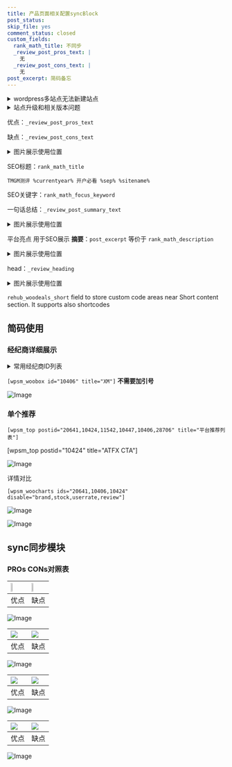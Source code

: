 ```yaml
---
title: 产品页面相关配置syncBlock
post_status: 
skip_file: yes
comment_status: closed
custom_fields:
  rank_math_title: 不同步
  _review_post_pros_text: |
    无
  _review_post_cons_text: |
    无
post_excerpt: 简码备忘
---
```

<details><summary>wordpress多站点无法新建站点</summary>

<li>和报错需要清理cookies一样的原因</li>
<li>wp-config.php里面<code>define( 'SUBDOMAIN_INSTALL', false );//子域名安装</code></li>
<li>新建子站点是用<code>define( 'SUBDOMAIN_INSTALL', true);//子域名安装</code> 完成以后，改成<code>false</code></li>
</details>

<details><summary>站点升级和相关版本问题</summary>

<p>wordpress：5.9.9
woocommerce：7.5.1
出现问题的地方：主题选项里面>><strong>Product layout >>compact style</strong></p>
<p>如何出现没有用过的字段 导致无法保存。先导出配置 然后进行修改，后面再次恢复即可。</p>
<p>出现部分字段无法显示时，需要返回默认布局后，对产品进行保存就好了。</p>
<p></p>
</details>

优点：`_review_post_pros_text`

缺点：`_review_post_cons_text`

<details><summary>图片展示使用位置</summary>

<img src="https://prod-files-secure.s3.us-west-2.amazonaws.com/39ed1227-6d7d-4570-be36-9ccd4a2c4241/f51d3d83-55d4-4bdf-9604-f37ec77ab556/Untitled.png?X-Amz-Algorithm=AWS4-HMAC-SHA256&X-Amz-Content-Sha256=UNSIGNED-PAYLOAD&X-Amz-Credential=ASIAZI2LB4664BZ4WSPN%2F20250306%2Fus-west-2%2Fs3%2Faws4_request&X-Amz-Date=20250306T165524Z&X-Amz-Expires=3600&X-Amz-Security-Token=IQoJb3JpZ2luX2VjEOj%2F%2F%2F%2F%2F%2F%2F%2F%2F%2FwEaCXVzLXdlc3QtMiJGMEQCIB56RKrbxqZ%2BHncAWNglb5MGj9vBM3b165x9InpHO7lDAiBN6FofV6XynSb0ez%2ByKcbptl9x4Nthfbb%2FWVrbFbgsaSr%2FAwgxEAAaDDYzNzQyMzE4MzgwNSIMhFgR%2FHEsiiBa2MFPKtwDwKt0cNU6jbGg9IuG5JZKqqdgWDxewPoISEe6NPvdT%2Bzk8%2B7r6OO8Rty%2FFWic2%2BxKC%2BCXDuDZaRSd61EfwMjDrB62wVerHpsnbq7A4GG7s9H%2FvTGGBXxE5PGl47vSsfIsGxdK26ZTvvr3bJBgYyqmLZXTwYBwNA5Ss%2BdUIUdJTRGTLoRvbwl3%2BGNoRgJOQ6d%2B8VI9PJXt4dfq07At%2BoPoKSvUmYDEiiaYXrfuaefrBxSec6pp7ftK%2BK%2FGhZujc9wlqnhGchVHbekDEFPYAr8x2gdLnuy9YrzfrBxZSbHKRrmOyk4JWlkU7yS4UXsMsM4C69y5ruJEEk7Im8FCZ8YCMUpPxmShwXfQBi3Xexx3wX8Chr0%2FUd3SYa3mn71x%2F%2FH%2FhqhKacU5MaYmcME3lUhTJEQ%2FWUNsWDuwmcjFg1iRuOfDOjDamoMX9lsNSbRoxOkSGdEvpqXodjeGbDeDcE9Fr0PtUUP81GJ56G5L86sYp%2BtpY9v3pBpWFrPntDTCaKUVy5pYKcgYYIgEF6dpfUjts%2FfFWS33RQQw6tzrlpcQUNgK6wxNuT%2F54DuzoH%2Bzfw85zMKpcSu5SabgHnCXnMPzeA12Gz2LT%2BhF07E8ZY1rXb2P3TosRSpXpS5qsAQwpI6nvgY6pgGLJrFDtSujMwagmLnlcHGbARHJhbVDeoPY4NAcbMFeuj1vKqcE0inTEFyx4pyBLj1Mo%2FpUgUM1BiZGMueHj6eEzAD%2FdTX562%2BWaMxTLKzthaH6wF05rWKfVXErzGAVdHVa5v07KXgtq3O6SulfICc%2Fz%2B3Z71Mv1Sf4NuOhPCTej2eT%2BSffp8RFu8APgoSoz8DKTs88cxr70bVJap5YjMCb6jV6ktEl&X-Amz-Signature=5c6a4a01aad802b984c9ca0b10cdc5870dc7e81849dee355300d0b2bb0b8cd01&X-Amz-SignedHeaders=host&x-id=GetObject" alt="Image">
</details>

SEO标题：`rank_math_title`

`TMGM测评 %currentyear% 开户必看 %sep% %sitename%`

SEO关键字：`rank_math_focus_keyword`

一句话总结：`_review_post_summary_text`

<details><summary>图片展示使用位置</summary>

<img src="https://prod-files-secure.s3.us-west-2.amazonaws.com/39ed1227-6d7d-4570-be36-9ccd4a2c4241/4b96a922-296c-4f4e-8630-d1c870cbce01/Untitled.png?X-Amz-Algorithm=AWS4-HMAC-SHA256&X-Amz-Content-Sha256=UNSIGNED-PAYLOAD&X-Amz-Credential=ASIAZI2LB4662CVHSG7C%2F20250306%2Fus-west-2%2Fs3%2Faws4_request&X-Amz-Date=20250306T165527Z&X-Amz-Expires=3600&X-Amz-Security-Token=IQoJb3JpZ2luX2VjEOj%2F%2F%2F%2F%2F%2F%2F%2F%2F%2FwEaCXVzLXdlc3QtMiJIMEYCIQCaycQXXPChT2LYb2MZKOjDYmNlLInz4g4ZTM8AftnpNQIhAL220Z8fxvAtksJse2iy7r4ucwHaQVq12LTy415njicqKv8DCDEQABoMNjM3NDIzMTgzODA1Igx1%2FWPLLHAhbX6iDdkq3AMoXNr4DRh%2FTt4artLgABYE8AoDiYuEnKnKtK2mv6lgxG3KXwlfTM1D9VHLCskVIpBgxJ86JQkgmHhSExYYcb2Fv3tVu6TQHgBhSBIyKrluJvQRkEkHV9Ya0AZki%2BODMqWng%2Fo1rWOiB0CpYz8RfO%2FhI4hXYdy%2FwQ1WvUEwVhj4WIC1e16k%2BANna%2Fsgg2xTagA25vi5YHIbo0ns9Q7d94YuRXfja6PVXCI65JXqAmYw0LmTAMyYKEC5aAIaO9FTI92Hmar6nqajOyJMubmMU66w%2FAHggXWQ7LA6vDr6Rpe6EXpQnwWrcXz86q8raJlkn8fcNBCIYgZ8KE8lyzLM6I6F9fEQxdtSVlt8X5NPe5HaWIp6zEXdQfGVd3jDF0R9KdCBm2ASq%2FGS3qLowHdRaGqJ3vSQXnF4y2mgIwSEv7GJqlLbphfMeOYP6L1Cql3H5PGZjvqDXaOeYKDKRnUwNTWGOET36v4qUvTWyKJraN%2BM9aRF90yE9Mv8KsfRsmB9k0URvHfYyXxJjDVr6SCbiYg%2BbEOjX4%2FRV3XStatF2SBNQOvTT3Zm4TKG35xiXEHFw%2B%2BhsXg2gh32uHGORfLg3pLzEPJsua%2Fehhk4JOK%2B24UwtYvTqX1RBW6i8IF%2FoTD8jae%2BBjqkAc6RLK54x7fg5e84ozD%2FvC5%2BhQycAtkAMVouTxMUmSP9Lr1yE%2B%2FYSS0%2Fh7J%2B5%2BTEPZIOa%2Fh4yfizdx%2BzOoGykuhkqRdLUfTQcmeasxkax95qv5GQCpPzS85cSbFPmunJVXHAqoNUUEdyBDz7XKOzLti4CF0xeusAhgtnwI7XexIXIflRyZ%2BOjN5ZvOzLpA%2F4OOJqs45gJbOsYzhwTNlPcLJu4Nya&X-Amz-Signature=3c1ecf52019c6e8bf07b2ad2f1872321efb01af54f2b1f5dd5c06b6e431a09c6&X-Amz-SignedHeaders=host&x-id=GetObject" alt="Image">
</details>

平台亮点 用于SEO展示 **摘要**：`post_excerpt`  等价于 `rank_math_description`

<details><summary>图片展示使用位置</summary>

<img src="https://prod-files-secure.s3.us-west-2.amazonaws.com/39ed1227-6d7d-4570-be36-9ccd4a2c4241/1ee11f63-b60a-4dfe-a7a7-d58ff23b5d88/Untitled.png?X-Amz-Algorithm=AWS4-HMAC-SHA256&X-Amz-Content-Sha256=UNSIGNED-PAYLOAD&X-Amz-Credential=ASIAZI2LB4663MJLJOQU%2F20250306%2Fus-west-2%2Fs3%2Faws4_request&X-Amz-Date=20250306T165528Z&X-Amz-Expires=3600&X-Amz-Security-Token=IQoJb3JpZ2luX2VjEOj%2F%2F%2F%2F%2F%2F%2F%2F%2F%2FwEaCXVzLXdlc3QtMiJGMEQCIG%2BUO2IRXMAChn108B5XTeVWA0euQaGPn%2BdXPAJtwvbcAiBGzzVkzkTTgXndzEPQwVbAxfUGqVmeU7%2FC03Za5aX3VCr%2FAwgxEAAaDDYzNzQyMzE4MzgwNSIMtfoRZIL24A76Wx50KtwD%2Fdks%2BWp%2F%2BNT5axpRPVt5KldxuE57YgTKwzDUG8AuaOZRqKvAzcdq2J%2F8NE2NcltOp0ey7UW4%2FsS6wQG2CZCBDNd%2Fhi5KdSpigX0KB05Ewa6E6oMOVCsc1KPLYSIKxaB2kwsY3uun8ge2zNd9UcUXI%2BeS0w2V8BUG%2B2vsfzX%2Bsef9RpRAEQRdVf6vAr6QpFS8bBlYLmKXekvAOtwSGK38nzzFxqAd6ELilsJG3btDkMgrQ3S8zmz%2FxiU127nAulEVkLPuNoOZHOz%2BT3OQP9ACBKI54nigstUNz9o0RZTTGojwSiKd8vT0RLEOVbCxAz2Fy2c3f5L%2BSqwVwZPbVA8xSYhBtj9vOFlhCqlscxJ3h3kq%2FRcWKCfMtijcoyET3gSM0iiEHAirkzQisU2ZQMyBpPWHbovTr27Y9ZkPNWOy7bvGNq6nmjYItYNOlD10alZ2N2g2jpBr20yMZ5sob03Tw6XNd7%2Bj83rlXkbDqj%2FRGD2Y58z0gks0fjs6kA38NI%2F1rlRCg80Uq8Z0vZt%2FlOnaQU%2FX%2Fsf0P%2FtzKwoA7Bzu4WfS8x5X%2FzOAgIfeFW%2FWs0xOn2qhjsgT7YRcMbpZ6CqxCE3b91Oq9OnGQkwYBwGLqWdN5kp6t9FeBna3O2Aw%2BY2nvgY6pgEhqExwhNmyrxdNP9MZd3fFfk4AL%2BoOD2Njw0WXYfSfZIz1UI8q4Mr7Wr%2BdURn54IA2n3rzrTXhdI%2B40v3sSywARGfr%2BFFzw%2BQN0HrG9cO%2F%2B12YvM%2BngFikyjRfPUCHgHlY9B%2BWkPxD5Ce4Mid6YXqjqrGG4uQoY%2B7V2Yae2ldl0rAqEU20Ku1X3OdxvOsNhePcITlz%2B5uLDI67wFCTQGDoKPIRd5%2BL&X-Amz-Signature=0456a7aa35e0fd524babcbd066c3a4f1f4b921f7c8d7559cb5d783dfb48a51d2&X-Amz-SignedHeaders=host&x-id=GetObject" alt="Image">
<img src="https://prod-files-secure.s3.us-west-2.amazonaws.com/39ed1227-6d7d-4570-be36-9ccd4a2c4241/ad4118b5-78d8-4fbe-801e-3b29b5d99c01/Untitled.png?X-Amz-Algorithm=AWS4-HMAC-SHA256&X-Amz-Content-Sha256=UNSIGNED-PAYLOAD&X-Amz-Credential=ASIAZI2LB4663MJLJOQU%2F20250306%2Fus-west-2%2Fs3%2Faws4_request&X-Amz-Date=20250306T165528Z&X-Amz-Expires=3600&X-Amz-Security-Token=IQoJb3JpZ2luX2VjEOj%2F%2F%2F%2F%2F%2F%2F%2F%2F%2FwEaCXVzLXdlc3QtMiJGMEQCIG%2BUO2IRXMAChn108B5XTeVWA0euQaGPn%2BdXPAJtwvbcAiBGzzVkzkTTgXndzEPQwVbAxfUGqVmeU7%2FC03Za5aX3VCr%2FAwgxEAAaDDYzNzQyMzE4MzgwNSIMtfoRZIL24A76Wx50KtwD%2Fdks%2BWp%2F%2BNT5axpRPVt5KldxuE57YgTKwzDUG8AuaOZRqKvAzcdq2J%2F8NE2NcltOp0ey7UW4%2FsS6wQG2CZCBDNd%2Fhi5KdSpigX0KB05Ewa6E6oMOVCsc1KPLYSIKxaB2kwsY3uun8ge2zNd9UcUXI%2BeS0w2V8BUG%2B2vsfzX%2Bsef9RpRAEQRdVf6vAr6QpFS8bBlYLmKXekvAOtwSGK38nzzFxqAd6ELilsJG3btDkMgrQ3S8zmz%2FxiU127nAulEVkLPuNoOZHOz%2BT3OQP9ACBKI54nigstUNz9o0RZTTGojwSiKd8vT0RLEOVbCxAz2Fy2c3f5L%2BSqwVwZPbVA8xSYhBtj9vOFlhCqlscxJ3h3kq%2FRcWKCfMtijcoyET3gSM0iiEHAirkzQisU2ZQMyBpPWHbovTr27Y9ZkPNWOy7bvGNq6nmjYItYNOlD10alZ2N2g2jpBr20yMZ5sob03Tw6XNd7%2Bj83rlXkbDqj%2FRGD2Y58z0gks0fjs6kA38NI%2F1rlRCg80Uq8Z0vZt%2FlOnaQU%2FX%2Fsf0P%2FtzKwoA7Bzu4WfS8x5X%2FzOAgIfeFW%2FWs0xOn2qhjsgT7YRcMbpZ6CqxCE3b91Oq9OnGQkwYBwGLqWdN5kp6t9FeBna3O2Aw%2BY2nvgY6pgEhqExwhNmyrxdNP9MZd3fFfk4AL%2BoOD2Njw0WXYfSfZIz1UI8q4Mr7Wr%2BdURn54IA2n3rzrTXhdI%2B40v3sSywARGfr%2BFFzw%2BQN0HrG9cO%2F%2B12YvM%2BngFikyjRfPUCHgHlY9B%2BWkPxD5Ce4Mid6YXqjqrGG4uQoY%2B7V2Yae2ldl0rAqEU20Ku1X3OdxvOsNhePcITlz%2B5uLDI67wFCTQGDoKPIRd5%2BL&X-Amz-Signature=9b35ee9667f08de238ad5d8803fc58e5ca4b9eabbf52ca7bd0388b0a1172b5c5&X-Amz-SignedHeaders=host&x-id=GetObject" alt="Image">
<img src="https://prod-files-secure.s3.us-west-2.amazonaws.com/39ed1227-6d7d-4570-be36-9ccd4a2c4241/a38cf7c9-a79c-4b64-9e94-13589fe0758b/Untitled.png?X-Amz-Algorithm=AWS4-HMAC-SHA256&X-Amz-Content-Sha256=UNSIGNED-PAYLOAD&X-Amz-Credential=ASIAZI2LB4663MJLJOQU%2F20250306%2Fus-west-2%2Fs3%2Faws4_request&X-Amz-Date=20250306T165528Z&X-Amz-Expires=3600&X-Amz-Security-Token=IQoJb3JpZ2luX2VjEOj%2F%2F%2F%2F%2F%2F%2F%2F%2F%2FwEaCXVzLXdlc3QtMiJGMEQCIG%2BUO2IRXMAChn108B5XTeVWA0euQaGPn%2BdXPAJtwvbcAiBGzzVkzkTTgXndzEPQwVbAxfUGqVmeU7%2FC03Za5aX3VCr%2FAwgxEAAaDDYzNzQyMzE4MzgwNSIMtfoRZIL24A76Wx50KtwD%2Fdks%2BWp%2F%2BNT5axpRPVt5KldxuE57YgTKwzDUG8AuaOZRqKvAzcdq2J%2F8NE2NcltOp0ey7UW4%2FsS6wQG2CZCBDNd%2Fhi5KdSpigX0KB05Ewa6E6oMOVCsc1KPLYSIKxaB2kwsY3uun8ge2zNd9UcUXI%2BeS0w2V8BUG%2B2vsfzX%2Bsef9RpRAEQRdVf6vAr6QpFS8bBlYLmKXekvAOtwSGK38nzzFxqAd6ELilsJG3btDkMgrQ3S8zmz%2FxiU127nAulEVkLPuNoOZHOz%2BT3OQP9ACBKI54nigstUNz9o0RZTTGojwSiKd8vT0RLEOVbCxAz2Fy2c3f5L%2BSqwVwZPbVA8xSYhBtj9vOFlhCqlscxJ3h3kq%2FRcWKCfMtijcoyET3gSM0iiEHAirkzQisU2ZQMyBpPWHbovTr27Y9ZkPNWOy7bvGNq6nmjYItYNOlD10alZ2N2g2jpBr20yMZ5sob03Tw6XNd7%2Bj83rlXkbDqj%2FRGD2Y58z0gks0fjs6kA38NI%2F1rlRCg80Uq8Z0vZt%2FlOnaQU%2FX%2Fsf0P%2FtzKwoA7Bzu4WfS8x5X%2FzOAgIfeFW%2FWs0xOn2qhjsgT7YRcMbpZ6CqxCE3b91Oq9OnGQkwYBwGLqWdN5kp6t9FeBna3O2Aw%2BY2nvgY6pgEhqExwhNmyrxdNP9MZd3fFfk4AL%2BoOD2Njw0WXYfSfZIz1UI8q4Mr7Wr%2BdURn54IA2n3rzrTXhdI%2B40v3sSywARGfr%2BFFzw%2BQN0HrG9cO%2F%2B12YvM%2BngFikyjRfPUCHgHlY9B%2BWkPxD5Ce4Mid6YXqjqrGG4uQoY%2B7V2Yae2ldl0rAqEU20Ku1X3OdxvOsNhePcITlz%2B5uLDI67wFCTQGDoKPIRd5%2BL&X-Amz-Signature=f2d0ac066e20b2ae69c5abf04381ae177fae79fe1ec7fb962e6150e5c378ac5f&X-Amz-SignedHeaders=host&x-id=GetObject" alt="Image">
<img src="https://prod-files-secure.s3.us-west-2.amazonaws.com/39ed1227-6d7d-4570-be36-9ccd4a2c4241/7da6fc1e-d2ac-42ae-8c75-cb5749aa18f6/Untitled.png?X-Amz-Algorithm=AWS4-HMAC-SHA256&X-Amz-Content-Sha256=UNSIGNED-PAYLOAD&X-Amz-Credential=ASIAZI2LB4663MJLJOQU%2F20250306%2Fus-west-2%2Fs3%2Faws4_request&X-Amz-Date=20250306T165528Z&X-Amz-Expires=3600&X-Amz-Security-Token=IQoJb3JpZ2luX2VjEOj%2F%2F%2F%2F%2F%2F%2F%2F%2F%2FwEaCXVzLXdlc3QtMiJGMEQCIG%2BUO2IRXMAChn108B5XTeVWA0euQaGPn%2BdXPAJtwvbcAiBGzzVkzkTTgXndzEPQwVbAxfUGqVmeU7%2FC03Za5aX3VCr%2FAwgxEAAaDDYzNzQyMzE4MzgwNSIMtfoRZIL24A76Wx50KtwD%2Fdks%2BWp%2F%2BNT5axpRPVt5KldxuE57YgTKwzDUG8AuaOZRqKvAzcdq2J%2F8NE2NcltOp0ey7UW4%2FsS6wQG2CZCBDNd%2Fhi5KdSpigX0KB05Ewa6E6oMOVCsc1KPLYSIKxaB2kwsY3uun8ge2zNd9UcUXI%2BeS0w2V8BUG%2B2vsfzX%2Bsef9RpRAEQRdVf6vAr6QpFS8bBlYLmKXekvAOtwSGK38nzzFxqAd6ELilsJG3btDkMgrQ3S8zmz%2FxiU127nAulEVkLPuNoOZHOz%2BT3OQP9ACBKI54nigstUNz9o0RZTTGojwSiKd8vT0RLEOVbCxAz2Fy2c3f5L%2BSqwVwZPbVA8xSYhBtj9vOFlhCqlscxJ3h3kq%2FRcWKCfMtijcoyET3gSM0iiEHAirkzQisU2ZQMyBpPWHbovTr27Y9ZkPNWOy7bvGNq6nmjYItYNOlD10alZ2N2g2jpBr20yMZ5sob03Tw6XNd7%2Bj83rlXkbDqj%2FRGD2Y58z0gks0fjs6kA38NI%2F1rlRCg80Uq8Z0vZt%2FlOnaQU%2FX%2Fsf0P%2FtzKwoA7Bzu4WfS8x5X%2FzOAgIfeFW%2FWs0xOn2qhjsgT7YRcMbpZ6CqxCE3b91Oq9OnGQkwYBwGLqWdN5kp6t9FeBna3O2Aw%2BY2nvgY6pgEhqExwhNmyrxdNP9MZd3fFfk4AL%2BoOD2Njw0WXYfSfZIz1UI8q4Mr7Wr%2BdURn54IA2n3rzrTXhdI%2B40v3sSywARGfr%2BFFzw%2BQN0HrG9cO%2F%2B12YvM%2BngFikyjRfPUCHgHlY9B%2BWkPxD5Ce4Mid6YXqjqrGG4uQoY%2B7V2Yae2ldl0rAqEU20Ku1X3OdxvOsNhePcITlz%2B5uLDI67wFCTQGDoKPIRd5%2BL&X-Amz-Signature=2899f46081f5f730e1b7cca506c251954c3174aab11c7914a56b4b602c5dbb85&X-Amz-SignedHeaders=host&x-id=GetObject" alt="Image">
<img src="https://prod-files-secure.s3.us-west-2.amazonaws.com/39ed1227-6d7d-4570-be36-9ccd4a2c4241/7e97f40a-eaee-47f5-b2f9-475f96808fa7/Untitled.png?X-Amz-Algorithm=AWS4-HMAC-SHA256&X-Amz-Content-Sha256=UNSIGNED-PAYLOAD&X-Amz-Credential=ASIAZI2LB4663MJLJOQU%2F20250306%2Fus-west-2%2Fs3%2Faws4_request&X-Amz-Date=20250306T165528Z&X-Amz-Expires=3600&X-Amz-Security-Token=IQoJb3JpZ2luX2VjEOj%2F%2F%2F%2F%2F%2F%2F%2F%2F%2FwEaCXVzLXdlc3QtMiJGMEQCIG%2BUO2IRXMAChn108B5XTeVWA0euQaGPn%2BdXPAJtwvbcAiBGzzVkzkTTgXndzEPQwVbAxfUGqVmeU7%2FC03Za5aX3VCr%2FAwgxEAAaDDYzNzQyMzE4MzgwNSIMtfoRZIL24A76Wx50KtwD%2Fdks%2BWp%2F%2BNT5axpRPVt5KldxuE57YgTKwzDUG8AuaOZRqKvAzcdq2J%2F8NE2NcltOp0ey7UW4%2FsS6wQG2CZCBDNd%2Fhi5KdSpigX0KB05Ewa6E6oMOVCsc1KPLYSIKxaB2kwsY3uun8ge2zNd9UcUXI%2BeS0w2V8BUG%2B2vsfzX%2Bsef9RpRAEQRdVf6vAr6QpFS8bBlYLmKXekvAOtwSGK38nzzFxqAd6ELilsJG3btDkMgrQ3S8zmz%2FxiU127nAulEVkLPuNoOZHOz%2BT3OQP9ACBKI54nigstUNz9o0RZTTGojwSiKd8vT0RLEOVbCxAz2Fy2c3f5L%2BSqwVwZPbVA8xSYhBtj9vOFlhCqlscxJ3h3kq%2FRcWKCfMtijcoyET3gSM0iiEHAirkzQisU2ZQMyBpPWHbovTr27Y9ZkPNWOy7bvGNq6nmjYItYNOlD10alZ2N2g2jpBr20yMZ5sob03Tw6XNd7%2Bj83rlXkbDqj%2FRGD2Y58z0gks0fjs6kA38NI%2F1rlRCg80Uq8Z0vZt%2FlOnaQU%2FX%2Fsf0P%2FtzKwoA7Bzu4WfS8x5X%2FzOAgIfeFW%2FWs0xOn2qhjsgT7YRcMbpZ6CqxCE3b91Oq9OnGQkwYBwGLqWdN5kp6t9FeBna3O2Aw%2BY2nvgY6pgEhqExwhNmyrxdNP9MZd3fFfk4AL%2BoOD2Njw0WXYfSfZIz1UI8q4Mr7Wr%2BdURn54IA2n3rzrTXhdI%2B40v3sSywARGfr%2BFFzw%2BQN0HrG9cO%2F%2B12YvM%2BngFikyjRfPUCHgHlY9B%2BWkPxD5Ce4Mid6YXqjqrGG4uQoY%2B7V2Yae2ldl0rAqEU20Ku1X3OdxvOsNhePcITlz%2B5uLDI67wFCTQGDoKPIRd5%2BL&X-Amz-Signature=7996f48b15ddef867877fda4e6b3735d323ada8c73e0d9316bf539ae758585e0&X-Amz-SignedHeaders=host&x-id=GetObject" alt="Image">
</details>

head：`_review_heading`

<details><summary>图片展示使用位置</summary>

<img src="https://prod-files-secure.s3.us-west-2.amazonaws.com/39ed1227-6d7d-4570-be36-9ccd4a2c4241/3a4650ad-9887-415c-889a-edd51fa54f27/Untitled.png?X-Amz-Algorithm=AWS4-HMAC-SHA256&X-Amz-Content-Sha256=UNSIGNED-PAYLOAD&X-Amz-Credential=ASIAZI2LB4663C3A2AOZ%2F20250306%2Fus-west-2%2Fs3%2Faws4_request&X-Amz-Date=20250306T165528Z&X-Amz-Expires=3600&X-Amz-Security-Token=IQoJb3JpZ2luX2VjEOj%2F%2F%2F%2F%2F%2F%2F%2F%2F%2FwEaCXVzLXdlc3QtMiJGMEQCIAGZQSvupRsPw%2BuCGzYd2ztK8NhxSgdHEUCzWWAsnz11AiAc7UMuQME9tz4nskvTtWfZQl1hw%2BC3kEJJY6IOkSWXTSr%2FAwgxEAAaDDYzNzQyMzE4MzgwNSIMt6EeqqEssJa9UuVnKtwDt8EVDG3YGbi9KBn6hAiGSPhh%2FL5TpeWQ2ffY4fXsOUeayLuF6FmR5a0ggzK47tJ0q27c4eV7VY7nxGpdjMNsP%2Bae7iyjg5CJ8D%2FrI5%2FqufaPSZ1PyujsTZVlRxxzo3AGzyOvgFoVAtAL98qO%2BOSgBYlJ4Q%2FruI%2F6my6dKtjWJqrVqiy8frfTEsNa2gj5VpMI7Uj%2FbvUeNfdSj6UshoD6zP2riI1fnlpnv7aaXtA0fptZFGWuP39etxazdli3rqH19y5fxSBy1FsIljx9vu%2BvpH%2B0LY7leKTcbbSRIHgyyDdh916fSjyvglSU%2BXpMs1UgKeQJxlsVb5WFVIeLq6cSeNEskbo5UUbNs1%2FrkBi92GI75IjyCp85f64jYiuxp%2BM5SHVxzH7rGj3TJxuJG5Cn3qmsK%2Fb3Ze8MstHGiHjhgPwJr%2F32Lz5vLJPBmEYIo%2FS%2BaAat16PCDv9nLUb6MOgzBdgVz%2Fo2%2Bn%2B4m0omlEEYkVCafG3B%2BWq74yBvf9wu5PuCdvUF3lSAuV%2F4%2FhtX38Ewl9TnQFSAOzLY3QH34QgG%2BoDhNxPBT6S3udqOkLAqizvEXZnLw7pUG0ok7yL%2Bffqv0bx%2BBPSpwyxPl8ZkdvhYwHDNo5L4H4HaMUkKTIYw%2FY2nvgY6pgGIA%2BX0FKFXIrxwDzoxw8TBg%2BvGnrD1azCMj03c9ali6WRzYk6515t90a14f6TzhEErtCXbzzNPJ530NGIk8cW8q4BKfYoMUyBdjJYhoEuND6uH5JfXA%2BjgX%2FTN7qF%2BNnlBGe7afyrCbFpQN4pRPjeTdlTNd3KdFT09Zi%2FqEoeyMXrWUf5up78VErQaUhPSAjISm6CqWMAtfeqRQU7Gewt7yaBJQPTT&X-Amz-Signature=3c30600c3c44f6a81a2318fd9cf25749d527364b4f64d3b4d8725ac959942c5e&X-Amz-SignedHeaders=host&x-id=GetObject" alt="Image">
</details>

`rehub_woodeals_short`	field to store custom code areas near Short content section. It supports also shortcodes



## 简码使用

### 经纪商详细展示

<details><summary>常用经纪商ID列表</summary>

<pre><code class="php">嘉盛 ===> 20641  [wpsm_woobox id="20641" title="嘉盛"]
易信easymarkets ===> 11542  [wpsm_woobox id="11542" title="易信easymarkets"]
ATFX外汇 ===> 10424  [wpsm_woobox id="10424" title="ATFX"]
XM ===> 10406  [wpsm_woobox id="10406" title="XM"]
TMGM ===> 29622  [wpsm_woobox id="29622" title="TMGM"]
HYCM ===> 10447  [wpsm_woobox id="10447" title="HYCM"]
fpmarkets澳福外汇 ===> 20639  [wpsm_woobox id="20639" title="fpmarkets澳福外汇"]</code></pre>
</details>

`[wpsm_woobox id="10406" title="XM"]` **不需要加引号**

![Image](https://prod-files-secure.s3.us-west-2.amazonaws.com/39ed1227-6d7d-4570-be36-9ccd4a2c4241/4f898f9d-0fa7-4e43-acd3-ac6bc7be575a/Untitled.png?X-Amz-Algorithm=AWS4-HMAC-SHA256&X-Amz-Content-Sha256=UNSIGNED-PAYLOAD&X-Amz-Credential=ASIAZI2LB466UFBAXRAO%2F20250306%2Fus-west-2%2Fs3%2Faws4_request&X-Amz-Date=20250306T165523Z&X-Amz-Expires=3600&X-Amz-Security-Token=IQoJb3JpZ2luX2VjEOj%2F%2F%2F%2F%2F%2F%2F%2F%2F%2FwEaCXVzLXdlc3QtMiJGMEQCIBhqs8qSCsk4nO4oDDWIXceSRXwb%2B3IRkulPjsAy56lFAiBTaQKhr91HBQuGuLN5KR7QnT8gRFxCcPdwVG1rjUsiPSr%2FAwgxEAAaDDYzNzQyMzE4MzgwNSIMYu6P0wg56ewRL2IfKtwD8AHck4oSLhgczalK8JMyFCWOopNAh5nKyOJGqtnO8YgvSlKFEmPurPfpt07Yjec0CWZtmoMRG2kmF62veyVeyWuClBo%2FW1X6pbJ1NcHZaj%2FjiqKsB2V1lUHPq7H%2B6QBqGpWRKmJPvqxMlBCes2w7LzdraYAj%2BF%2Fvdfz4BDVuo1XhMToVcKrVi87SQOa4TATB6namQn8QWvOtenOdKDcSeYNDGh14KZwRHK9FUZAqzotPISMVEIn5r%2FtcInflubZXheiYfh8Q59MmwvfPLPeZLKSLUC0mAVLCd5IJN00qBzG3lV1v%2B7He4NmJh6xaMTz0GxKGCKn2AonWvQKw9muvN%2BDiAbou6dPLQET3gd3s0%2BRy2tBwbTjZL1q%2FFGvhqy5W5WIskpxPhgmVNCnTVJO82UDBP0gWVH3jjShy23XslvM26HAr1wfdGfEblA1rQkw6xt9yVXDOBcc2sI08utxxTbnYv1a6CNU48zUGH2%2BCaIdH4qnsxTy8CDPRdvleXEeYT2ypLFQq%2FohZHPfpictrFMw%2BMLLbMnGD0QlDSw0tH0BP9gFFpb1%2BbLo7TNvXCnsJ%2FyC8pjcW1X%2BaFArf7JgVyjx%2BMeVjwacI7D9WsZwXSvivsJYeSaqsKz3j%2BWIw3I2nvgY6pgGix0a5yIkMurxiXv5WUKy%2BDdPc1mhpavFkV%2Bus2o1Dkvka2%2B55%2FPcPlEA7CQ4D%2Ff%2B1h7nx0MENFJQz0ZKegjuDMTzl5ghKVi4QIpFo8roi2zA%2FLhcL24IQDk2WfyB%2Fnxk84ogGPozZ8lsTy0M67YErIQtkOLddoTgputuE3bs2otiPnViF53MlykvaC6VW0MGuSpPsqMUpcW9nOALSBswc9%2BbWl8o9&X-Amz-Signature=dc225adca38f745d3d5eb00f181bd6f15b3387b7c540ebbe01130546f67195be&X-Amz-SignedHeaders=host&x-id=GetObject)

### 单个推荐
`[wpsm_top postid="20641,10424,11542,10447,10406,28706" title="平台推荐列表"]`

[wpsm_top postid="10424" title="ATFX CTA"]

![Image](https://prod-files-secure.s3.us-west-2.amazonaws.com/39ed1227-6d7d-4570-be36-9ccd4a2c4241/5ac620dc-51a8-48b6-b55d-91f47299193c/Untitled.png?X-Amz-Algorithm=AWS4-HMAC-SHA256&X-Amz-Content-Sha256=UNSIGNED-PAYLOAD&X-Amz-Credential=ASIAZI2LB466UFBAXRAO%2F20250306%2Fus-west-2%2Fs3%2Faws4_request&X-Amz-Date=20250306T165523Z&X-Amz-Expires=3600&X-Amz-Security-Token=IQoJb3JpZ2luX2VjEOj%2F%2F%2F%2F%2F%2F%2F%2F%2F%2FwEaCXVzLXdlc3QtMiJGMEQCIBhqs8qSCsk4nO4oDDWIXceSRXwb%2B3IRkulPjsAy56lFAiBTaQKhr91HBQuGuLN5KR7QnT8gRFxCcPdwVG1rjUsiPSr%2FAwgxEAAaDDYzNzQyMzE4MzgwNSIMYu6P0wg56ewRL2IfKtwD8AHck4oSLhgczalK8JMyFCWOopNAh5nKyOJGqtnO8YgvSlKFEmPurPfpt07Yjec0CWZtmoMRG2kmF62veyVeyWuClBo%2FW1X6pbJ1NcHZaj%2FjiqKsB2V1lUHPq7H%2B6QBqGpWRKmJPvqxMlBCes2w7LzdraYAj%2BF%2Fvdfz4BDVuo1XhMToVcKrVi87SQOa4TATB6namQn8QWvOtenOdKDcSeYNDGh14KZwRHK9FUZAqzotPISMVEIn5r%2FtcInflubZXheiYfh8Q59MmwvfPLPeZLKSLUC0mAVLCd5IJN00qBzG3lV1v%2B7He4NmJh6xaMTz0GxKGCKn2AonWvQKw9muvN%2BDiAbou6dPLQET3gd3s0%2BRy2tBwbTjZL1q%2FFGvhqy5W5WIskpxPhgmVNCnTVJO82UDBP0gWVH3jjShy23XslvM26HAr1wfdGfEblA1rQkw6xt9yVXDOBcc2sI08utxxTbnYv1a6CNU48zUGH2%2BCaIdH4qnsxTy8CDPRdvleXEeYT2ypLFQq%2FohZHPfpictrFMw%2BMLLbMnGD0QlDSw0tH0BP9gFFpb1%2BbLo7TNvXCnsJ%2FyC8pjcW1X%2BaFArf7JgVyjx%2BMeVjwacI7D9WsZwXSvivsJYeSaqsKz3j%2BWIw3I2nvgY6pgGix0a5yIkMurxiXv5WUKy%2BDdPc1mhpavFkV%2Bus2o1Dkvka2%2B55%2FPcPlEA7CQ4D%2Ff%2B1h7nx0MENFJQz0ZKegjuDMTzl5ghKVi4QIpFo8roi2zA%2FLhcL24IQDk2WfyB%2Fnxk84ogGPozZ8lsTy0M67YErIQtkOLddoTgputuE3bs2otiPnViF53MlykvaC6VW0MGuSpPsqMUpcW9nOALSBswc9%2BbWl8o9&X-Amz-Signature=dd94f96b48f7bc167435bc2bbe9e0344b78217a4801b7c2db7cbd20861c23c98&X-Amz-SignedHeaders=host&x-id=GetObject)

详情对比

`[wpsm_woocharts ids="20641,10406,10424" disable="brand,stock,userrate,review"]`

![Image](https://prod-files-secure.s3.us-west-2.amazonaws.com/39ed1227-6d7d-4570-be36-9ccd4a2c4241/bf3ba45f-b9f3-4295-8aef-b4a495fd25f4/Untitled.png?X-Amz-Algorithm=AWS4-HMAC-SHA256&X-Amz-Content-Sha256=UNSIGNED-PAYLOAD&X-Amz-Credential=ASIAZI2LB466UFBAXRAO%2F20250306%2Fus-west-2%2Fs3%2Faws4_request&X-Amz-Date=20250306T165523Z&X-Amz-Expires=3600&X-Amz-Security-Token=IQoJb3JpZ2luX2VjEOj%2F%2F%2F%2F%2F%2F%2F%2F%2F%2FwEaCXVzLXdlc3QtMiJGMEQCIBhqs8qSCsk4nO4oDDWIXceSRXwb%2B3IRkulPjsAy56lFAiBTaQKhr91HBQuGuLN5KR7QnT8gRFxCcPdwVG1rjUsiPSr%2FAwgxEAAaDDYzNzQyMzE4MzgwNSIMYu6P0wg56ewRL2IfKtwD8AHck4oSLhgczalK8JMyFCWOopNAh5nKyOJGqtnO8YgvSlKFEmPurPfpt07Yjec0CWZtmoMRG2kmF62veyVeyWuClBo%2FW1X6pbJ1NcHZaj%2FjiqKsB2V1lUHPq7H%2B6QBqGpWRKmJPvqxMlBCes2w7LzdraYAj%2BF%2Fvdfz4BDVuo1XhMToVcKrVi87SQOa4TATB6namQn8QWvOtenOdKDcSeYNDGh14KZwRHK9FUZAqzotPISMVEIn5r%2FtcInflubZXheiYfh8Q59MmwvfPLPeZLKSLUC0mAVLCd5IJN00qBzG3lV1v%2B7He4NmJh6xaMTz0GxKGCKn2AonWvQKw9muvN%2BDiAbou6dPLQET3gd3s0%2BRy2tBwbTjZL1q%2FFGvhqy5W5WIskpxPhgmVNCnTVJO82UDBP0gWVH3jjShy23XslvM26HAr1wfdGfEblA1rQkw6xt9yVXDOBcc2sI08utxxTbnYv1a6CNU48zUGH2%2BCaIdH4qnsxTy8CDPRdvleXEeYT2ypLFQq%2FohZHPfpictrFMw%2BMLLbMnGD0QlDSw0tH0BP9gFFpb1%2BbLo7TNvXCnsJ%2FyC8pjcW1X%2BaFArf7JgVyjx%2BMeVjwacI7D9WsZwXSvivsJYeSaqsKz3j%2BWIw3I2nvgY6pgGix0a5yIkMurxiXv5WUKy%2BDdPc1mhpavFkV%2Bus2o1Dkvka2%2B55%2FPcPlEA7CQ4D%2Ff%2B1h7nx0MENFJQz0ZKegjuDMTzl5ghKVi4QIpFo8roi2zA%2FLhcL24IQDk2WfyB%2Fnxk84ogGPozZ8lsTy0M67YErIQtkOLddoTgputuE3bs2otiPnViF53MlykvaC6VW0MGuSpPsqMUpcW9nOALSBswc9%2BbWl8o9&X-Amz-Signature=e2d853e47cc4fed6b4abf4308f4604efaaa186b722277207bbf8ec5a36c87f86&X-Amz-SignedHeaders=host&x-id=GetObject)

![Image](https://prod-files-secure.s3.us-west-2.amazonaws.com/39ed1227-6d7d-4570-be36-9ccd4a2c4241/30bc56ef-f383-4b48-9768-2ebc9e436ec0/Untitled.png?X-Amz-Algorithm=AWS4-HMAC-SHA256&X-Amz-Content-Sha256=UNSIGNED-PAYLOAD&X-Amz-Credential=ASIAZI2LB466UFBAXRAO%2F20250306%2Fus-west-2%2Fs3%2Faws4_request&X-Amz-Date=20250306T165523Z&X-Amz-Expires=3600&X-Amz-Security-Token=IQoJb3JpZ2luX2VjEOj%2F%2F%2F%2F%2F%2F%2F%2F%2F%2FwEaCXVzLXdlc3QtMiJGMEQCIBhqs8qSCsk4nO4oDDWIXceSRXwb%2B3IRkulPjsAy56lFAiBTaQKhr91HBQuGuLN5KR7QnT8gRFxCcPdwVG1rjUsiPSr%2FAwgxEAAaDDYzNzQyMzE4MzgwNSIMYu6P0wg56ewRL2IfKtwD8AHck4oSLhgczalK8JMyFCWOopNAh5nKyOJGqtnO8YgvSlKFEmPurPfpt07Yjec0CWZtmoMRG2kmF62veyVeyWuClBo%2FW1X6pbJ1NcHZaj%2FjiqKsB2V1lUHPq7H%2B6QBqGpWRKmJPvqxMlBCes2w7LzdraYAj%2BF%2Fvdfz4BDVuo1XhMToVcKrVi87SQOa4TATB6namQn8QWvOtenOdKDcSeYNDGh14KZwRHK9FUZAqzotPISMVEIn5r%2FtcInflubZXheiYfh8Q59MmwvfPLPeZLKSLUC0mAVLCd5IJN00qBzG3lV1v%2B7He4NmJh6xaMTz0GxKGCKn2AonWvQKw9muvN%2BDiAbou6dPLQET3gd3s0%2BRy2tBwbTjZL1q%2FFGvhqy5W5WIskpxPhgmVNCnTVJO82UDBP0gWVH3jjShy23XslvM26HAr1wfdGfEblA1rQkw6xt9yVXDOBcc2sI08utxxTbnYv1a6CNU48zUGH2%2BCaIdH4qnsxTy8CDPRdvleXEeYT2ypLFQq%2FohZHPfpictrFMw%2BMLLbMnGD0QlDSw0tH0BP9gFFpb1%2BbLo7TNvXCnsJ%2FyC8pjcW1X%2BaFArf7JgVyjx%2BMeVjwacI7D9WsZwXSvivsJYeSaqsKz3j%2BWIw3I2nvgY6pgGix0a5yIkMurxiXv5WUKy%2BDdPc1mhpavFkV%2Bus2o1Dkvka2%2B55%2FPcPlEA7CQ4D%2Ff%2B1h7nx0MENFJQz0ZKegjuDMTzl5ghKVi4QIpFo8roi2zA%2FLhcL24IQDk2WfyB%2Fnxk84ogGPozZ8lsTy0M67YErIQtkOLddoTgputuE3bs2otiPnViF53MlykvaC6VW0MGuSpPsqMUpcW9nOALSBswc9%2BbWl8o9&X-Amz-Signature=cd1ec67b599beec62c86f7405ed13bcf45cd2ba98eaa879435fc442e11298bb5&X-Amz-SignedHeaders=host&x-id=GetObject)

## sync同步模块

### PROs CONs对照表

| <img src="https://cdn.ifttt.fun/gh/jarlin8/OSS@main/icons/customize/pros.svg" height="auto" width="37.3%"> | <img src="https://cdn.ifttt.fun/gh/jarlin8/OSS@main/icons/customize/cons.svg" height="auto" width="28.8%"> |
| :--- | :--- |
| 优点 | 缺点 |

![Image](https://prod-files-secure.s3.us-west-2.amazonaws.com/39ed1227-6d7d-4570-be36-9ccd4a2c4241/8742b755-dfb5-4004-9a5f-d6e561664bd8/Untitled.png?X-Amz-Algorithm=AWS4-HMAC-SHA256&X-Amz-Content-Sha256=UNSIGNED-PAYLOAD&X-Amz-Credential=ASIAZI2LB466UFBAXRAO%2F20250306%2Fus-west-2%2Fs3%2Faws4_request&X-Amz-Date=20250306T165523Z&X-Amz-Expires=3600&X-Amz-Security-Token=IQoJb3JpZ2luX2VjEOj%2F%2F%2F%2F%2F%2F%2F%2F%2F%2FwEaCXVzLXdlc3QtMiJGMEQCIBhqs8qSCsk4nO4oDDWIXceSRXwb%2B3IRkulPjsAy56lFAiBTaQKhr91HBQuGuLN5KR7QnT8gRFxCcPdwVG1rjUsiPSr%2FAwgxEAAaDDYzNzQyMzE4MzgwNSIMYu6P0wg56ewRL2IfKtwD8AHck4oSLhgczalK8JMyFCWOopNAh5nKyOJGqtnO8YgvSlKFEmPurPfpt07Yjec0CWZtmoMRG2kmF62veyVeyWuClBo%2FW1X6pbJ1NcHZaj%2FjiqKsB2V1lUHPq7H%2B6QBqGpWRKmJPvqxMlBCes2w7LzdraYAj%2BF%2Fvdfz4BDVuo1XhMToVcKrVi87SQOa4TATB6namQn8QWvOtenOdKDcSeYNDGh14KZwRHK9FUZAqzotPISMVEIn5r%2FtcInflubZXheiYfh8Q59MmwvfPLPeZLKSLUC0mAVLCd5IJN00qBzG3lV1v%2B7He4NmJh6xaMTz0GxKGCKn2AonWvQKw9muvN%2BDiAbou6dPLQET3gd3s0%2BRy2tBwbTjZL1q%2FFGvhqy5W5WIskpxPhgmVNCnTVJO82UDBP0gWVH3jjShy23XslvM26HAr1wfdGfEblA1rQkw6xt9yVXDOBcc2sI08utxxTbnYv1a6CNU48zUGH2%2BCaIdH4qnsxTy8CDPRdvleXEeYT2ypLFQq%2FohZHPfpictrFMw%2BMLLbMnGD0QlDSw0tH0BP9gFFpb1%2BbLo7TNvXCnsJ%2FyC8pjcW1X%2BaFArf7JgVyjx%2BMeVjwacI7D9WsZwXSvivsJYeSaqsKz3j%2BWIw3I2nvgY6pgGix0a5yIkMurxiXv5WUKy%2BDdPc1mhpavFkV%2Bus2o1Dkvka2%2B55%2FPcPlEA7CQ4D%2Ff%2B1h7nx0MENFJQz0ZKegjuDMTzl5ghKVi4QIpFo8roi2zA%2FLhcL24IQDk2WfyB%2Fnxk84ogGPozZ8lsTy0M67YErIQtkOLddoTgputuE3bs2otiPnViF53MlykvaC6VW0MGuSpPsqMUpcW9nOALSBswc9%2BbWl8o9&X-Amz-Signature=b656cdf13627e2367b14523654c1c24513546b8046e06d322ed065479d23e162&X-Amz-SignedHeaders=host&x-id=GetObject)

| <img src="https://cdn.ifttt.fun/gh/jarlin8/OSS@main/icons/customize/pros1.svg" height="auto"> | <img src="https://cdn.ifttt.fun/gh/jarlin8/OSS@main/icons/customize/cons1.svg" height="auto"> |
| :--- | :--- |
| 优点 | 缺点 |

![Image](https://prod-files-secure.s3.us-west-2.amazonaws.com/39ed1227-6d7d-4570-be36-9ccd4a2c4241/806358f8-c9c4-4e17-bb35-c6c76a5397a5/Untitled.png?X-Amz-Algorithm=AWS4-HMAC-SHA256&X-Amz-Content-Sha256=UNSIGNED-PAYLOAD&X-Amz-Credential=ASIAZI2LB466UFBAXRAO%2F20250306%2Fus-west-2%2Fs3%2Faws4_request&X-Amz-Date=20250306T165523Z&X-Amz-Expires=3600&X-Amz-Security-Token=IQoJb3JpZ2luX2VjEOj%2F%2F%2F%2F%2F%2F%2F%2F%2F%2FwEaCXVzLXdlc3QtMiJGMEQCIBhqs8qSCsk4nO4oDDWIXceSRXwb%2B3IRkulPjsAy56lFAiBTaQKhr91HBQuGuLN5KR7QnT8gRFxCcPdwVG1rjUsiPSr%2FAwgxEAAaDDYzNzQyMzE4MzgwNSIMYu6P0wg56ewRL2IfKtwD8AHck4oSLhgczalK8JMyFCWOopNAh5nKyOJGqtnO8YgvSlKFEmPurPfpt07Yjec0CWZtmoMRG2kmF62veyVeyWuClBo%2FW1X6pbJ1NcHZaj%2FjiqKsB2V1lUHPq7H%2B6QBqGpWRKmJPvqxMlBCes2w7LzdraYAj%2BF%2Fvdfz4BDVuo1XhMToVcKrVi87SQOa4TATB6namQn8QWvOtenOdKDcSeYNDGh14KZwRHK9FUZAqzotPISMVEIn5r%2FtcInflubZXheiYfh8Q59MmwvfPLPeZLKSLUC0mAVLCd5IJN00qBzG3lV1v%2B7He4NmJh6xaMTz0GxKGCKn2AonWvQKw9muvN%2BDiAbou6dPLQET3gd3s0%2BRy2tBwbTjZL1q%2FFGvhqy5W5WIskpxPhgmVNCnTVJO82UDBP0gWVH3jjShy23XslvM26HAr1wfdGfEblA1rQkw6xt9yVXDOBcc2sI08utxxTbnYv1a6CNU48zUGH2%2BCaIdH4qnsxTy8CDPRdvleXEeYT2ypLFQq%2FohZHPfpictrFMw%2BMLLbMnGD0QlDSw0tH0BP9gFFpb1%2BbLo7TNvXCnsJ%2FyC8pjcW1X%2BaFArf7JgVyjx%2BMeVjwacI7D9WsZwXSvivsJYeSaqsKz3j%2BWIw3I2nvgY6pgGix0a5yIkMurxiXv5WUKy%2BDdPc1mhpavFkV%2Bus2o1Dkvka2%2B55%2FPcPlEA7CQ4D%2Ff%2B1h7nx0MENFJQz0ZKegjuDMTzl5ghKVi4QIpFo8roi2zA%2FLhcL24IQDk2WfyB%2Fnxk84ogGPozZ8lsTy0M67YErIQtkOLddoTgputuE3bs2otiPnViF53MlykvaC6VW0MGuSpPsqMUpcW9nOALSBswc9%2BbWl8o9&X-Amz-Signature=cf02dc71297ed48f051bc9c1b5fcb57744c78bd388581bfcb2dff1d71544e16b&X-Amz-SignedHeaders=host&x-id=GetObject)

| <img src="https://cdn.ifttt.fun/gh/jarlin8/OSS@main/icons/customize/pros2.svg" height="auto"> | <img src="https://cdn.ifttt.fun/gh/jarlin8/OSS@main/icons/customize/cons2.svg" height="auto"> |
| :--- | :--- |
| 优点 | 缺点 |

![Image](https://prod-files-secure.s3.us-west-2.amazonaws.com/39ed1227-6d7d-4570-be36-9ccd4a2c4241/a9245ec9-70dd-4005-b534-0d54315fc5f3/Untitled.png?X-Amz-Algorithm=AWS4-HMAC-SHA256&X-Amz-Content-Sha256=UNSIGNED-PAYLOAD&X-Amz-Credential=ASIAZI2LB466UFBAXRAO%2F20250306%2Fus-west-2%2Fs3%2Faws4_request&X-Amz-Date=20250306T165523Z&X-Amz-Expires=3600&X-Amz-Security-Token=IQoJb3JpZ2luX2VjEOj%2F%2F%2F%2F%2F%2F%2F%2F%2F%2FwEaCXVzLXdlc3QtMiJGMEQCIBhqs8qSCsk4nO4oDDWIXceSRXwb%2B3IRkulPjsAy56lFAiBTaQKhr91HBQuGuLN5KR7QnT8gRFxCcPdwVG1rjUsiPSr%2FAwgxEAAaDDYzNzQyMzE4MzgwNSIMYu6P0wg56ewRL2IfKtwD8AHck4oSLhgczalK8JMyFCWOopNAh5nKyOJGqtnO8YgvSlKFEmPurPfpt07Yjec0CWZtmoMRG2kmF62veyVeyWuClBo%2FW1X6pbJ1NcHZaj%2FjiqKsB2V1lUHPq7H%2B6QBqGpWRKmJPvqxMlBCes2w7LzdraYAj%2BF%2Fvdfz4BDVuo1XhMToVcKrVi87SQOa4TATB6namQn8QWvOtenOdKDcSeYNDGh14KZwRHK9FUZAqzotPISMVEIn5r%2FtcInflubZXheiYfh8Q59MmwvfPLPeZLKSLUC0mAVLCd5IJN00qBzG3lV1v%2B7He4NmJh6xaMTz0GxKGCKn2AonWvQKw9muvN%2BDiAbou6dPLQET3gd3s0%2BRy2tBwbTjZL1q%2FFGvhqy5W5WIskpxPhgmVNCnTVJO82UDBP0gWVH3jjShy23XslvM26HAr1wfdGfEblA1rQkw6xt9yVXDOBcc2sI08utxxTbnYv1a6CNU48zUGH2%2BCaIdH4qnsxTy8CDPRdvleXEeYT2ypLFQq%2FohZHPfpictrFMw%2BMLLbMnGD0QlDSw0tH0BP9gFFpb1%2BbLo7TNvXCnsJ%2FyC8pjcW1X%2BaFArf7JgVyjx%2BMeVjwacI7D9WsZwXSvivsJYeSaqsKz3j%2BWIw3I2nvgY6pgGix0a5yIkMurxiXv5WUKy%2BDdPc1mhpavFkV%2Bus2o1Dkvka2%2B55%2FPcPlEA7CQ4D%2Ff%2B1h7nx0MENFJQz0ZKegjuDMTzl5ghKVi4QIpFo8roi2zA%2FLhcL24IQDk2WfyB%2Fnxk84ogGPozZ8lsTy0M67YErIQtkOLddoTgputuE3bs2otiPnViF53MlykvaC6VW0MGuSpPsqMUpcW9nOALSBswc9%2BbWl8o9&X-Amz-Signature=5d07461187aa2dbdcb83399090a9cf1cde2c0dff0f361f18fd958c2331e4caa0&X-Amz-SignedHeaders=host&x-id=GetObject)

| <img src="https://cdn.ifttt.fun/gh/jarlin8/OSS@main/icons/customize/pros3.svg" height="auto"> | <img src="https://cdn.ifttt.fun/gh/jarlin8/OSS@main/icons/customize/cons3.svg" height="auto"> |
| :--- | :--- |
| 优点 | 缺点 |

![Image](https://prod-files-secure.s3.us-west-2.amazonaws.com/39ed1227-6d7d-4570-be36-9ccd4a2c4241/e1e580a2-2e5c-4780-9ff4-19c318fc2284/Untitled.png?X-Amz-Algorithm=AWS4-HMAC-SHA256&X-Amz-Content-Sha256=UNSIGNED-PAYLOAD&X-Amz-Credential=ASIAZI2LB466UFBAXRAO%2F20250306%2Fus-west-2%2Fs3%2Faws4_request&X-Amz-Date=20250306T165523Z&X-Amz-Expires=3600&X-Amz-Security-Token=IQoJb3JpZ2luX2VjEOj%2F%2F%2F%2F%2F%2F%2F%2F%2F%2FwEaCXVzLXdlc3QtMiJGMEQCIBhqs8qSCsk4nO4oDDWIXceSRXwb%2B3IRkulPjsAy56lFAiBTaQKhr91HBQuGuLN5KR7QnT8gRFxCcPdwVG1rjUsiPSr%2FAwgxEAAaDDYzNzQyMzE4MzgwNSIMYu6P0wg56ewRL2IfKtwD8AHck4oSLhgczalK8JMyFCWOopNAh5nKyOJGqtnO8YgvSlKFEmPurPfpt07Yjec0CWZtmoMRG2kmF62veyVeyWuClBo%2FW1X6pbJ1NcHZaj%2FjiqKsB2V1lUHPq7H%2B6QBqGpWRKmJPvqxMlBCes2w7LzdraYAj%2BF%2Fvdfz4BDVuo1XhMToVcKrVi87SQOa4TATB6namQn8QWvOtenOdKDcSeYNDGh14KZwRHK9FUZAqzotPISMVEIn5r%2FtcInflubZXheiYfh8Q59MmwvfPLPeZLKSLUC0mAVLCd5IJN00qBzG3lV1v%2B7He4NmJh6xaMTz0GxKGCKn2AonWvQKw9muvN%2BDiAbou6dPLQET3gd3s0%2BRy2tBwbTjZL1q%2FFGvhqy5W5WIskpxPhgmVNCnTVJO82UDBP0gWVH3jjShy23XslvM26HAr1wfdGfEblA1rQkw6xt9yVXDOBcc2sI08utxxTbnYv1a6CNU48zUGH2%2BCaIdH4qnsxTy8CDPRdvleXEeYT2ypLFQq%2FohZHPfpictrFMw%2BMLLbMnGD0QlDSw0tH0BP9gFFpb1%2BbLo7TNvXCnsJ%2FyC8pjcW1X%2BaFArf7JgVyjx%2BMeVjwacI7D9WsZwXSvivsJYeSaqsKz3j%2BWIw3I2nvgY6pgGix0a5yIkMurxiXv5WUKy%2BDdPc1mhpavFkV%2Bus2o1Dkvka2%2B55%2FPcPlEA7CQ4D%2Ff%2B1h7nx0MENFJQz0ZKegjuDMTzl5ghKVi4QIpFo8roi2zA%2FLhcL24IQDk2WfyB%2Fnxk84ogGPozZ8lsTy0M67YErIQtkOLddoTgputuE3bs2otiPnViF53MlykvaC6VW0MGuSpPsqMUpcW9nOALSBswc9%2BbWl8o9&X-Amz-Signature=58dcc9c5dab60bba476688bf8afcd0111641602cf00526866539b3952d61ec5d&X-Amz-SignedHeaders=host&x-id=GetObject)